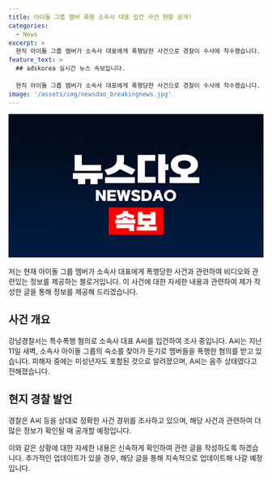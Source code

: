 ```yaml
---
title: 아이돌 그룹 멤버 폭행 소속사 대표 입건 사건 현황 공개!
categories:
  - News
excerpt: >
  현직 아이돌 그룹 멤버가 소속사 대표에게 폭행당한 사건으로 경찰이 수사에 착수했습니다. 특수폭행 혐의로 입건된 A씨는 음주 상태였던 11일 새벽, 숙소를 방문해 멤버들을 둔기로 폭행한 것으로 전해졌습니다. 피해자에는 미성년자도 있었다고 하며, 경찰은 정확한 사건 경위를 조사 중입니다. 해당 사건에 대한 더 많은 정보를 원하시는 경우 아래 연락처로 문의 바랍니다.
feature_text: >
  ## adskorea 실시간 뉴스 속보입니다.

  현직 아이돌 그룹 멤버가 소속사 대표에게 폭행당한 사건으로 경찰이 수사에 착수했습니다. 특수폭행 혐의로 입건된 A씨는 음주 상태였던 11일 새벽, 숙소를 방문해 멤버들을 둔기로 폭행한 것으로 전해졌습니다. 피해자에는 미성년자도 있었다고 하며, 경찰은 정확한 사건 경위를 조사 중입니다. 해당 사건에 대한 더 많은 정보를 원하시는 경우 아래 연락처로 문의 바랍니다.
image: '/assets/img/newsdao_breakingnews.jpg'
---
```


<p><img src="/assets/img/newsdao_breakingnews.jpg" alt="adskorea 속보" /></p>

<p>저는 현재 아이돌 그룹 멤버가 소속사 대표에게 폭행당한 사건과 관련하여 비디오와 관련있는 정보를 제공하는 블로거입니다. 이 사건에 대한 자세한 내용과 관련하여 제가 작성한 글을 통해 정보를 제공해 드리겠습니다. </p>

<h2 data-ke-size="size26">사건 개요</h2>

<p data-ke-size="size16">강남경찰서는 특수폭행 혐의로 소속사 대표 A씨를 입건하여 조사 중입니다. A씨는 지난 11일 새벽, 소속사 아이돌 그룹의 숙소를 찾아가 둔기로 멤버들을 폭행한 혐의를 받고 있습니다. 피해자 중에는 미성년자도 포함된 것으로 알려졌으며, A씨는 음주 상태였다고 전해졌습니다.</p>

<h2 data-ke-size="size26">현지 경찰 발언</h2>

<p data-ke-size="size16">경찰은 A씨 등을 상대로 정확한 사건 경위를 조사하고 있으며, 해당 사건과 관련하여 더 많은 정보가 확인될 때 공개할 예정입니다.</p>

<p>이와 같은 상황에 대한 자세한 내용은 신속하게 확인하여 관련 글을 작성하도록 하겠습니다. 추가적인 업데이트가 있을 경우, 해당 글을 통해 지속적으로 업데이트해 나갈 예정입니다.</p>

